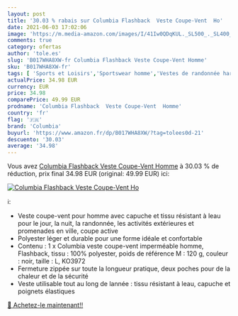 ```yaml
---
layout: post
title: '30.03 % rabais sur Columbia Flashback  Veste Coupe-Vent  Ho'
date: 2021-06-03 17:02:06
image: 'https://m.media-amazon.com/images/I/41Iw0QDqKUL._SL500_._SL400_.jpg'
comments: true
category: ofertas
author: 'tole.es'
slug: 'B017WHA8XW-fr Columbia Flashback Veste Coupe-Vent Homme'
sku: 'B017WHA8XW-fr'
tags: [ 'Sports et Loisirs','Sportswear homme','Vestes de randonnée hardshell homme','Vestes de randonnée homme','Vestes de sport homme','Vêtements','Vêtements de randonnée','Vêtements de randonnée homme','Vêtements et équipement de loisirs de plein air','Vêtements homme','columbia', ]
actualPrice: 34.98 EUR
currency: EUR
price: 34.98
comparePrice: 49.99 EUR
prodname: 'Columbia Flashback  Veste Coupe-Vent  Homme'
country: 'fr'
flag: '🇫🇷'
brand: 'Columbia'
buyurl: 'https://www.amazon.fr/dp/B017WHA8XW/?tag=tolees0d-21'
descuento: '30.03'
average: '34.98'
---
```


Vous avez [Columbia Flashback  Veste Coupe-Vent  Homme](https://www.amazon.fr/dp/B017WHA8XW/?tag=tolees0d-21)  à  30.03 % de réduction, prix final  34.98 EUR (original: 49.99 EUR) ici:

[![Columbia Flashback  Veste Coupe-Vent  Ho](https://m.media-amazon.com/images/I/41Iw0QDqKUL._SL500_._SL400_.jpg)](https://www.amazon.fr/dp/B017WHA8XW/?tag=tolees0d-21)

ℹ️:

- Veste coupe-vent pour homme avec capuche et tissu résistant à leau pour le jour, la nuit, la randonnée, les activités extérieures et promenades en ville, coupe active
- Polyester léger et durable pour une forme idéale et confortable
- Contenu : 1 x Columbia veste coupe-vent imperméable homme, Flashback, tissu : 100% polyester, poids de référence M : 120 g, couleur : noir, taille : L, KO3972
- Fermeture zippée sur toute la longueur pratique, deux poches pour de la chaleur et de la sécurité
- Veste utilisable tout au long de lannée : tissu résistant à leau, capuche et poignets élastiques

[🛒 Achetez-le maintenant!!](https://www.amazon.fr/dp/B017WHA8XW/?tag=tolees0d-21)
